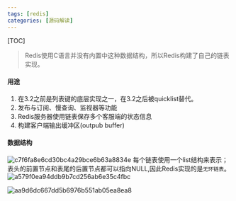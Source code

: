 ```yaml
---
tags: [redis]   
categories: [源码解读]
---
```



[TOC]

>  Redis使用C语言并没有内置中这种数据结构，所以Redis构建了自己的链表实现。

#### 用途
1. 在3.2之前是列表键的底层实现之一，在3.2之后被quicklist替代。
2. 发布与订阅、慢查询、监视器等功能
3. Redis服务器使用链表保存多个客服端的状态信息
4. 构建客户端输出缓冲区(outpub buffer)

#### 数据结构
![c7f6fa8e6cd30bc4a29bce6b63a8834e](Redis-双向链表(ADlist).resources/14A882FC-34BD-47D0-A891-1A85CFBEC5E1.png)
每个链表使用一个list结构来表示；
表头的前置节点和表尾的后置节点都可以指向NULL,因此Redis实现的是`无环链表`。
 ![a579f0ea94ddb9b7cd256ab6e35c4fbc](Redis-双向链表(ADlist).resources/ABE04246-074F-47A9-A8E8-5DECE3BF1045.png)
 
 ![aa9d6dc667dd5b6976b551ab05ea8ea8](Redis-双向链表(ADlist).resources/A92F8473-2BD2-4C86-88AD-5B88FD68D2C5.png)
 
 
 
